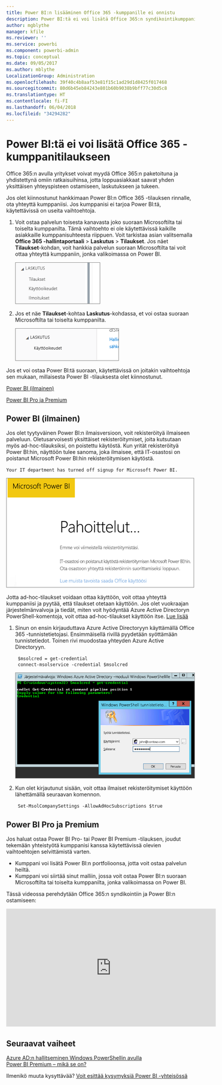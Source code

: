 ```yaml
---
title: Power BI:n lisääminen Office 365 -kumppanille ei onnistu
description: Power BI:tä ei voi lisätä Office 365:n syndikointikumppanille. Syndikoitu malli on Office 365:n käyttämä ostamisen malli.
author: mgblythe
manager: kfile
ms.reviewer: ''
ms.service: powerbi
ms.component: powerbi-admin
ms.topic: conceptual
ms.date: 09/05/2017
ms.author: mblythe
LocalizationGroup: Administration
ms.openlocfilehash: 39f40c4b8aaf53e81f15c1ad29d1d8425f017468
ms.sourcegitcommit: 80d6b45eb84243e801b60b9038b9bff77c30d5c8
ms.translationtype: HT
ms.contentlocale: fi-FI
ms.lasthandoff: 06/04/2018
ms.locfileid: "34294282"
---
```

# <a name="unable-to-add-power-bi-to-office-365-partner-subscription"></a>Power BI:tä ei voi lisätä Office 365 -kumppanitilaukseen
Office 365:n avulla yritykset voivat myydä Office 365:n paketoituna ja yhdistettynä omiin ratkaisuihinsa, jotta loppuasiakkaat saavat yhden yksittäisen yhteyspisteen ostamiseen, laskutukseen ja tukeen.

Jos olet kiinnostunut hankkimaan Power BI:n Office 365 -tilauksen rinnalle, ota yhteyttä kumppaniisi. Jos kumppanisi ei tarjoa Power BI:tä, käytettävissä on useita vaihtoehtoja.

1. Voit ostaa palvelun toisesta kanavasta joko suoraan Microsoftilta tai toiselta kumppanilta. Tämä vaihtoehto ei ole käytettävissä kaikille asiakkaille kumppanisuhteesta riippuen. Voit tarkistaa asian valitsemalla **Office 365 -hallintaportaali** > **Laskutus** > **Tilaukset**. Jos näet **Tilaukset**-kohdan, voit hankkia palvelun suoraan Microsoftilta tai voit ottaa yhteyttä kumppaniin, jonka valikoimassa on Power BI.
   
    ![](media/service-admin-syndication-partner/billingsub.png)
2. Jos et näe **Tilaukset**-kohtaa **Laskutus**-kohdassa, et voi ostaa suoraan Microsoftilta tai toiselta kumppanilta. 
   
   ![](media/service-admin-syndication-partner/billing.png)

Jos et voi ostaa Power BI:tä suoraan, käytettävissä on joitakin vaihtoehtoja sen mukaan, millaisesta Power BI -tilauksesta olet kiinnostunut.

[Power BI (ilmainen)](#power-bi-free)

[Power BI Pro ja Premium](#power-bi-pro)

## <a name="power-bi-free"></a>Power BI (ilmainen)
Jos olet tyytyväinen Power BI:n ilmaisversioon, voit rekisteröityä ilmaiseen palveluun. Oletusarvoisesti yksittäiset rekisteröitymiset, joita kutsutaan myös ad-hoc-tilauksiksi, on poistettu käytöstä. Kun yrität rekisteröityä Power BI:hin, näyttöön tulee sanoma, joka ilmaisee, että IT-osastosi on poistanut Microsoft Power BI:hin rekisteröitymisen käytöstä.

    Your IT department has turned off signup for Microsoft Power BI.

![](media/service-admin-syndication-partner/sorry.png)

Jotta ad-hoc-tilaukset voidaan ottaa käyttöön, voit ottaa yhteyttä kumppaniisi ja pyytää, että tilaukset otetaan käyttöön. Jos olet vuokraajan järjestelmänvalvoja ja tiedät, miten voit hyödyntää Azure Active Directoryn PowerShell-komentoja, voit ottaa ad-hoc-tilaukset käyttöön itse. [Lue lisää](https://technet.microsoft.com/library/jj151815.aspx)

1. Sinun on ensin kirjauduttava Azure Active Directoryyn käyttämällä Office 365 -tunnistetietojasi. Ensimmäisellä rivillä pyydetään syöttämään tunnistetiedot. Toinen rivi muodostaa yhteyden Azure Active Directoryyn.
   
        $msolcred = get-credential
        connect-msolservice -credential $msolcred
   
    ![](media/service-admin-syndication-partner/aad-signin.png)
2. Kun olet kirjautunut sisään, voit ottaa ilmaiset rekisteröitymiset käyttöön lähettämällä seuraavan komennon.
   
        Set-MsolCompanySettings -AllowAdHocSubscriptions $true

## <a name="power-bi-pro-and-premium"></a>Power BI Pro ja Premium
Jos haluat ostaa Power BI Pro- tai Power BI Premium -tilauksen, joudut tekemään yhteistyötä kumppanisi kanssa käytettävissä olevien vaihtoehtojen selvittämistä varten.

* Kumppani voi lisätä Power BI:n portfolioonsa, jotta voit ostaa palvelun heiltä.
* Kumppani voi siirtää sinut malliin, jossa voit ostaa Power BI:n suoraan Microsoftilta tai toiselta kumppanilta, jonka valikoimassa on Power BI.

Tässä videossa perehdytään Office 365:n syndikointiin ja Power BI:n ostamiseen:

<iframe width="560" height="315" src="https://www.youtube.com/embed/C357phT94A8" frameborder="0" allowfullscreen></iframe>

## <a name="next-steps"></a>Seuraavat vaiheet
[Azure AD:n hallitseminen Windows PowerShellin avulla](https://technet.microsoft.com/library/jj151815.aspx)  
[Power BI Premium – mikä se on?](service-premium.md)

Ilmenikö muuta kysyttävää? [Voit esittää kysymyksiä Power BI -yhteisössä](http://community.powerbi.com/)

